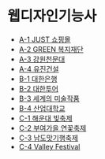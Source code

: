 웹디자인기능사
===============

+ <a href="https://github.com/easyhak/web-design/blob/master/%EA%B3%B5%EA%B0%9C%EB%AC%B8%EC%A0%9C/A-1.pdf">A-1 JUST 쇼핑몰<a/>
+ <a href="https://github.com/easyhak/web-design/blob/master/%EA%B3%B5%EA%B0%9C%EB%AC%B8%EC%A0%9C/A-2.pdf">A-2 GREEN 복지재단<a/>
+ <a href="https://github.com/easyhak/web-design/blob/master/%EA%B3%B5%EA%B0%9C%EB%AC%B8%EC%A0%9C/A-3.pdf">A-3 강원천문대<a/>
+ <a href="https://github.com/easyhak/web-design/blob/master/%EA%B3%B5%EA%B0%9C%EB%AC%B8%EC%A0%9C/A-4.pdf">A-4 유진건설<a/>
+ <a href="https://github.com/easyhak/web-design/blob/master/%EA%B3%B5%EA%B0%9C%EB%AC%B8%EC%A0%9C/B-1.pdf">B-1 대한은행<a/>
+ <a href="https://github.com/easyhak/web-design/blob/master/%EA%B3%B5%EA%B0%9C%EB%AC%B8%EC%A0%9C/B-2.pdf">B-2 대한투어<a/>
+ <a href="https://github.com/easyhak/web-design/blob/master/%EA%B3%B5%EA%B0%9C%EB%AC%B8%EC%A0%9C/B-3.pdf">B-3 세계의 미술작품<a/>
+ <a href="https://github.com/easyhak/web-design/blob/master/%EA%B3%B5%EA%B0%9C%EB%AC%B8%EC%A0%9C/B-3.pdf">B-4 산업대학교<a/>
+ <a href="https://github.com/easyhak/web-design/blob/master/%EA%B3%B5%EA%B0%9C%EB%AC%B8%EC%A0%9C/C-1.pdf">C-1 해운대 빛축제<a/>
+ <a href="https://github.com/easyhak/web-design/blob/master/%EA%B3%B5%EA%B0%9C%EB%AC%B8%EC%A0%9C/C-2.pdf">C-2 부여가을 연꽃축제<a/>
+ <a href="https://github.com/easyhak/web-design/blob/master/%EA%B3%B5%EA%B0%9C%EB%AC%B8%EC%A0%9C/C-3.pdf">C-3 남도맛기행축제<a/>
+ <a href="https://github.com/easyhak/web-design/blob/master/%EA%B3%B5%EA%B0%9C%EB%AC%B8%EC%A0%9C/C-3.pdf">C-4 Valley Festival<a/>
